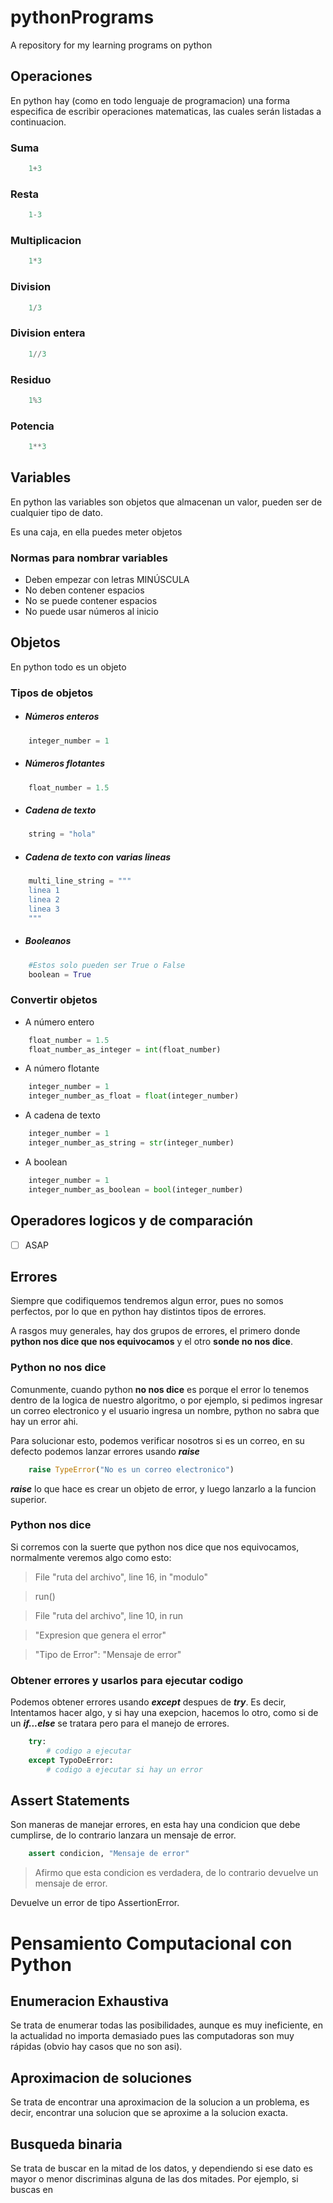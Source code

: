 # pythonPrograms
A repository for my learning programs on python

## Operaciones
En python hay (como en todo lenguaje de programacion) una forma especifica de escribir operaciones matematicas, las cuales serán listadas a continuacion.

### Suma
```python
    1+3
```
### Resta
```python
    1-3
```
### Multiplicacion
```python
    1*3
```
### Division
```python
    1/3
```
### Division entera
```python
    1//3
```
### Residuo
```python
    1%3
```
### Potencia
```python
    1**3
```

## Variables
En python las variables son objetos que almacenan un valor, pueden ser de cualquier tipo de dato.

Es una caja, en ella puedes meter objetos

### Normas para nombrar variables
- Deben empezar con letras MINÚSCULA
- No deben contener espacios
- No se puede contener espacios
- No puede usar números al inicio


## Objetos
En python todo es un objeto
### Tipos de objetos
- ##### Números enteros
```python
    integer_number = 1
```
- ##### Números flotantes
```python
    float_number = 1.5
```
- ##### Cadena de texto
```python
    string = "hola"
```
- ##### Cadena de texto con varias lineas
```python
    multi_line_string = """
    linea 1
    linea 2
    linea 3
    """
```
- ##### Booleanos
```python
    #Estos solo pueden ser True o False
    boolean = True
```
### Convertir objetos
- A número entero
```python
    float_number = 1.5
    float_number_as_integer = int(float_number)
```
- A número flotante
```python
    integer_number = 1
    integer_number_as_float = float(integer_number)
```
- A cadena de texto
```python
    integer_number = 1
    integer_number_as_string = str(integer_number)
```
- A boolean
```python
    integer_number = 1
    integer_number_as_boolean = bool(integer_number)
```


## Operadores logicos y de comparación
- [ ] ASAP

## Errores
Siempre que codifiquemos tendremos algun error, pues no somos perfectos, por lo que en python hay distintos tipos de errores.

A rasgos muy generales, hay dos grupos de errores, el primero donde **python nos dice que nos equivocamos** y el otro **sonde no nos dice**.

### Python no nos dice
Comunmente, cuando python **no nos dice** es porque el error lo tenemos dentro de la logica de nuestro algoritmo, o por ejemplo, si pedimos ingresar un correo electronico y el usuario ingresa un nombre, python no sabra que hay un error ahi.

Para solucionar esto, podemos verificar nosotros si es un correo, en su defecto podemos lanzar errores usando ***raise***
```python
    raise TypeError("No es un correo electronico")
```
***raise*** lo que hace es crear un objeto de error, y luego lanzarlo a la funcion superior.

### Python nos dice
Si corremos con la suerte que python nos dice que nos equivocamos, normalmente veremos algo como esto: 

> File "ruta del archivo", line 16, in "modulo"

>   run()

>  File "ruta del archivo", line 10, in run

>    "Expresion que genera el error"

>"Tipo de Error": "Mensaje de error"

### Obtener errores y usarlos para ejecutar codigo
Podemos obtener errores usando ***except*** despues de ***try***.
Es decir, Intentamos hacer algo, y si hay una exepcion, hacemos lo otro, como si de un ***if...else*** se tratara pero para el manejo de errores.
```python
    try:
        # codigo a ejecutar
    except TypoDeError:
        # codigo a ejecutar si hay un error
```

## Assert Statements
Son maneras de manejar errores, en esta hay una condicion que debe cumplirse, de lo contrario lanzara un mensaje de error.
```python
    assert condicion, "Mensaje de error"
```
>Afirmo que esta condicion es verdadera, de lo contrario devuelve un mensaje de error.

Devuelve un error de tipo AssertionError.


# Pensamiento Computacional con Python
## Enumeracion Exhaustiva
Se trata de enumerar todas las posibilidades, aunque es muy ineficiente, en la actualidad no importa demasiado pues las computadoras son muy rápidas (obvio hay casos que no son asi).

## Aproximacion de soluciones
Se trata de encontrar una aproximacion de la solucion a un problema, es decir, encontrar una solucion que se aproxime a la solucion exacta.

## Busqueda binaria
Se trata de buscar en la mitad de los datos, y dependiendo si ese dato es mayor o menor discriminas alguna de las dos mitades.
Por ejemplo, si buscas en 